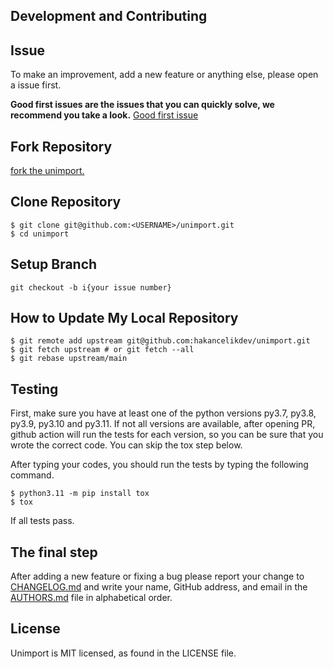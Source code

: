 ## Development and Contributing

## Issue

To make an improvement, add a new feature or anything else, please open a issue first.

**Good first issues are the issues that you can quickly solve, we recommend you take a
look.**
[Good first issue](https://github.com/hakancelikdev/unimport/labels/good%20first%20issue)

## Fork Repository

[fork the unimport.](https://github.com/hakancelikdev/unimport/fork)

## Clone Repository

```shell
$ git clone git@github.com:<USERNAME>/unimport.git
$ cd unimport
```

## Setup Branch

```shell
git checkout -b i{your issue number}
```

## How to Update My Local Repository

```shell
$ git remote add upstream git@github.com:hakancelikdev/unimport.git
$ git fetch upstream # or git fetch --all
$ git rebase upstream/main
```

## Testing

First, make sure you have at least one of the python versions py3.7, py3.8, py3.9,
py3.10 and py3.11. If not all versions are available, after opening PR, github action
will run the tests for each version, so you can be sure that you wrote the correct code.
You can skip the tox step below.

After typing your codes, you should run the tests by typing the following command.

```shell
$ python3.11 -m pip install tox
$ tox
```

If all tests pass.

## The final step

After adding a new feature or fixing a bug please report your change to
[CHANGELOG.md](CHANGELOG.md) and write your name, GitHub address, and email in the
[AUTHORS.md](AUTHORS.md) file in alphabetical order.

## License

Unimport is MIT licensed, as found in the LICENSE file.
